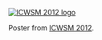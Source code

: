 [![ICWSM 2012 logo][logo]][site]

Poster from [ICWSM 2012][site].

[logo]: http://www.icwsm.org/2012/images/logo.png
[site]: http://www.icwsm.org/2012/
